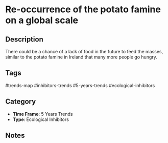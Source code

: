 # Re-occurrence of the potato famine on a global scale

## Description
There  could be a chance of a lack of food in the future to feed the masses, similar to the potato famine in Ireland that many more people go hungry.

## Tags
#trends-map #inhibitors-trends #5-years-trends #ecological-inhibitors

## Category
- **Time Frame**: 5 Years Trends
- **Type**: Ecological Inhibitors

## Notes
<!-- Add your notes here -->
